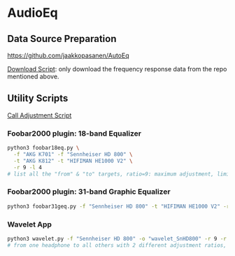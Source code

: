 # AudioEq

## Data Source Preparation

https://github.com/jaakkopasanen/AutoEq

[Download Script](download.bash): only download the frequency response data from the repo mentioned above.

## Utility Scripts
[Call Adjustment Script](call_adjust.bash)

### Foobar2000 plugin: 18-band Equalizer
```bash
python3 foobar18eq.py \
  -f "AKG K701" -f "Sennheiser HD 800" \
  -t "AKG K812" -t "HIFIMAN HE1000 V2" \
  -r 9 -l 4
# list all the "from" & "to" targets, ratio=9: maximum adjustment, limit=4: 2^4=16, range (-16,+16) db
```
### Foobar2000 plugin: 31-band Graphic Equalizer
```bash
python3 foobar31geq.py -f "Sennheiser HD 800" -t "HIFIMAN HE1000 V2" -r 9 -l 4
``````

### Wavelet App
```bash
python3 wavelet.py -f "Sennheiser HD 800" -o "wavelet_SnHD800" -r 9 -r 6
# from one headphone to all others with 2 different adjustment ratios, and to a specific output directory
```


